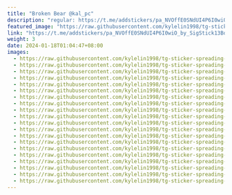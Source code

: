 ```yaml
---
title: "Broken Bear @kal_pc"
description: "regular: https://t.me/addstickers/pa_NVOffE0SNdUI4P6I0wiO_by_SigStick13Bot"
featured_image: "https://raw.githubusercontent.com/kylelin1998/tg-sticker-spreading-worldwide-images/main/img/83fb231c-566e-4bb8-8726-ebbcb73b2513.jpg"
link: "https://t.me/addstickers/pa_NVOffE0SNdUI4P6I0wiO_by_SigStick13Bot"
weight: 3
date: 2024-01-18T01:04:47+08:00
images:
  - https://raw.githubusercontent.com/kylelin1998/tg-sticker-spreading-worldwide-images/main/img/83fb231c-566e-4bb8-8726-ebbcb73b2513.jpg
  - https://raw.githubusercontent.com/kylelin1998/tg-sticker-spreading-worldwide-images/main/img/d80f86a5-89ab-4472-8723-f9cd57d0755a.jpg
  - https://raw.githubusercontent.com/kylelin1998/tg-sticker-spreading-worldwide-images/main/img/fbdd7317-cad9-48b0-9eed-630ee1382fa6.jpg
  - https://raw.githubusercontent.com/kylelin1998/tg-sticker-spreading-worldwide-images/main/img/3c06ce4e-6803-4bbb-9d5b-74ed930e51e4.jpg
  - https://raw.githubusercontent.com/kylelin1998/tg-sticker-spreading-worldwide-images/main/img/0796c092-af92-4777-a390-f38ac24c600e.jpg
  - https://raw.githubusercontent.com/kylelin1998/tg-sticker-spreading-worldwide-images/main/img/1a0cf1e0-044a-4260-a5e5-6db5de8be26b.jpg
  - https://raw.githubusercontent.com/kylelin1998/tg-sticker-spreading-worldwide-images/main/img/34b8dfa9-f255-4f43-971b-f2c1faf91a11.jpg
  - https://raw.githubusercontent.com/kylelin1998/tg-sticker-spreading-worldwide-images/main/img/857b70fe-d1d8-4b5e-89d8-20e9cdba5204.jpg
  - https://raw.githubusercontent.com/kylelin1998/tg-sticker-spreading-worldwide-images/main/img/7385e48b-183c-4169-9fd0-4792e689ab76.jpg
  - https://raw.githubusercontent.com/kylelin1998/tg-sticker-spreading-worldwide-images/main/img/c5239749-7c24-4268-a1dd-30364cb6b176.jpg
  - https://raw.githubusercontent.com/kylelin1998/tg-sticker-spreading-worldwide-images/main/img/22ac5a2c-8253-4821-a986-a99d5e43857d.jpg
  - https://raw.githubusercontent.com/kylelin1998/tg-sticker-spreading-worldwide-images/main/img/12f4c85b-1e41-49e7-8457-98de4734dd8a.jpg
  - https://raw.githubusercontent.com/kylelin1998/tg-sticker-spreading-worldwide-images/main/img/3f78baa9-0650-4aa2-9c08-9e174dd95c25.jpg
  - https://raw.githubusercontent.com/kylelin1998/tg-sticker-spreading-worldwide-images/main/img/98553d6c-fca7-41fc-b335-efd1a4864d82.jpg
  - https://raw.githubusercontent.com/kylelin1998/tg-sticker-spreading-worldwide-images/main/img/fbf0a74c-3ab6-4912-822e-7b056f020b73.jpg
  - https://raw.githubusercontent.com/kylelin1998/tg-sticker-spreading-worldwide-images/main/img/ec820f41-fa02-4d38-a256-f69f10d8770d.jpg
  - https://raw.githubusercontent.com/kylelin1998/tg-sticker-spreading-worldwide-images/main/img/c68ab4c2-f855-4dc0-832b-ae3aea20065d.jpg
  - https://raw.githubusercontent.com/kylelin1998/tg-sticker-spreading-worldwide-images/main/img/5e83b8c1-df2c-4b51-9eac-d2cf4a65acf3.jpg
  - https://raw.githubusercontent.com/kylelin1998/tg-sticker-spreading-worldwide-images/main/img/31755ba9-0f48-4667-96e9-206a044f51ae.jpg
  - https://raw.githubusercontent.com/kylelin1998/tg-sticker-spreading-worldwide-images/main/img/b390b5a7-5021-4dfc-9751-a75ae15fdc8b.jpg
---
```

